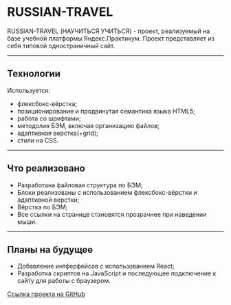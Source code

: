 RUSSIAN-TRAVEL
====

RUSSIAN-TRAVEL (НАУЧИТЬСЯ УЧИТЬСЯ) - проект, реализуемый на базе учебной платформы Яндекс.Практикум.
Проект представляет из себя типовой одностраничный сайт.
___
## Технологии

Используется:
- флексбокс-вёрстка;
- позиционирование и продвинутая семантика языка HTML5;
- работа со шрифтами;
- методолия БЭМ, включая организацию файлов;
- адаптивная верстка(+grid);
- стили на CSS.

___
## Что реализовано
- Разработана файловая структура по БЭМ;
- Блоки реализованы с использованием флексбокс-вёрстки и адаптивной верстки;
- Вёрстка по БЭМ;
- Все ссылки на странице становятся прозрачнее при наведении мыши.

___
## Планы на будущее
- Добавление интферфейсов с использованием React;
- Разработка скриптов на JavaScript и последующее подключение к сайту для работы с браузером.


[Ссылка проекта на GitHub]()